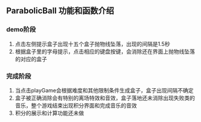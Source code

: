 ## ParabolicBall 功能和函数介绍

### demo阶段  

1. 点击左侧提示盒子出现十五个盒子抛物线坠落，出现的间隔是1.5秒
2. 根据盒子里的字母提示，点击相应的键盘按键，会消除还在界面上抛物线坠落的对应的盒子

### 完成阶段

1. 当点击playGame会根据难度和其他限制条件生成盒子，盒子出现间隔不确定
2. 盒子被正确消除会有特别的离场特效和音效，盒子落地还未消除出现失败类的音乐，整个游戏结束出现积分界面和完成音乐的音效
3. 积分的展示和计算功能还未做
